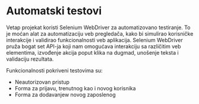 # Automatski testovi

Vetap projekat koristi Selenium WebDriver za automatizovano testiranje. To je moćan alat za automatizaciju veb pregledača, kako bi simulirao korisničke interakcije i validirao funkcionalnosti veb aplikacija. Selenium WebDriver pruža bogat set API-ja koji nam omogućava interakciju sa različitim veb elementima, izvođenje akcija poput klika na dugmad, unošenje teksta i validaciju rezultata.

Funkcionalnosti pokriveni testovima su:

  * Neautorizovan pristup
  * Forma za prijavu, trenutnog kao i novog korisnika
  * Forma za dodavanjew novog zaposlenog
